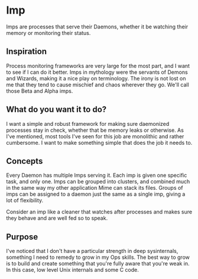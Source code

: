 Imp
===

Imps are processes that serve their Daemons, whether it be watching their memory or monitoring their status.

Inspiration
-----------

Process monitoring frameworks are very large for the most part, and I want to see if I can do it better. Imps in mythology were the servants of Demons and Wizards, making it a nice play on terminology. The irony is not lost on me that they tend to cause mischief and chaos wherever they go. We'll call those Beta and Alpha imps.

What do you want it to do?
--------------------------

I want a simple and robust framework for making sure daemonized processes stay in check, whether that be memory leaks or otherwise. As I've mentioned, most tools I've seen for this job are monolithic and rather cumbersome. I want to make something simple that does the job it needs to.

Concepts
--------

Every Daemon has multiple Imps serving it. Each imp is given one specific task, and only one. Imps can be grouped into clusters, and combined much in the same way my other application Mime can stack its files. Groups of imps can be assigned to a daemon just the same as a single imp, giving a lot of flexibility.

Consider an imp like a cleaner that watches after processes and makes sure they behave and are well fed so to speak.

Purpose
-------

I've noticed that I don't have a particular strength in deep sysinternals, something I need to remedy to grow in my Ops skills. The best way to grow is to build and create something that you're fully aware that you're weak in. In this case, low level Unix internals and some C code.
